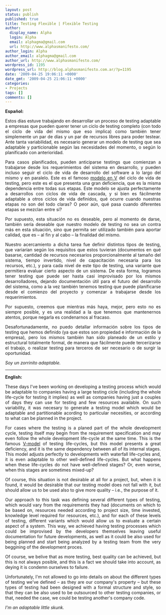 ```yaml
---
layout: post
status: publish
published: true
title: Testing Flexible | Flexible Testing
author:
  display_name: Alpha
  login: Alpha
  email: alphagma@gmail.com
  url: http://www.alphasmanifesto.com/
author_login: Alpha
author_email: alphagma@gmail.com
author_url: http://www.alphasmanifesto.com/
wordpress_id: 1195
wordpress_url: http://blog.alphasmanifesto.com.ar/?p=1195
date: '2009-04-25 19:06:11 +0000'
date_gmt: '2009-04-25 21:06:11 +0000'
categories:
- Projects
tags: []
comments: []
---
```

<div>
<p style="text-align: justify;"><strong>Espa&ntilde;ol:</strong></p>
<p style="text-align: justify;">Estos d&iacute;as estuve trabajando en desarrollar un proceso de testing adaptable a empresas que pueden querer tener un ciclo de testing completo (con todo el ciclo de vida del mismo que eso implica) como tambi&eacute;n tener simplemente un par de d&iacute;as y un par de recursos libres para poder testear. Ante tanta variabilidad, es necesario generar un modelo de testing que sea adaptable y particionable seg&uacute;n las necesidades del momento, o seg&uacute;n lo planificado con anterioridad.</p>
<p style="text-align: justify;">Para casos planificados, pueden anticiparse testings que comienzan a trabajarse desde los requerimientos del sistema en desarrollo, y pueden incluso seguir el ciclo de vida de desarrollo del software a lo largo del mismo y en paralelo. Este es el famoso&nbsp;<a href="http://en.wikipedia.org/wiki/V_model">modelo en V</a> del ciclo de vida de testing, pero este es el que presenta una gran deficiencia, que es la misma dependencia entre todas sus etapas. Este modelo se ajusta perfectamente a desarrollos con ciclos de vida de cascada, y si bien es f&aacute;cilmente adaptable a otros ciclos de vida definidos, qu&eacute; ocurre cuando nuestras etapas no son del todo claras? O peor a&uacute;n, qu&eacute; pasa cuando diferentes etapas se mezclan entre s&iacute;?</p>
<p style="text-align: justify;">Por supuesto, esta situaci&oacute;n no es deseable, pero al momento de darse, tambi&eacute;n ser&iacute;a deseable que nuestro modelo de testing no sea un contra m&aacute;s en esta situaci&oacute;n, sino que permita ser utilizado tambi&eacute;n para aportar calidad, que es &ndash;&nbsp;al fin y al cabo&nbsp;&ndash;&nbsp;la finalidad del mismo.</p>
<p style="text-align: justify;">Nuestro acercamiento a dicha tarea fue definir distintos tipos de testing, que variar&iacute;an seg&uacute;n los requisitos que estos tuvieran (documentos en qu&eacute; basarse, cantidad de recursos necesarios proporcionalmente al tama&ntilde;o del sistema, tiempo invertido, nivel de capacitaci&oacute;n necesaria para los recursos, etc.), y para cada nivel de este tipo de testing, una variante que permitiera evaluar cierto aspecto de un sistema.&nbsp;De esta forma, logramos tener testing que puede ser hasta casi improvisado por los mismos desarrolladores, dejando documentaci&oacute;n &uacute;til para el futuro del desarrollo del sistema, como a la vez tambi&eacute;n tenemos testing que puede planificarse desde el comienzo del proyecto y comenzar a trabajarse desde los requerimientos.</p>
<p style="text-align: justify;">Por supuesto, creemos que mientras m&aacute;s haya, mejor, pero esto no es siempre posible, y es una realidad a la que tenemos que mantenernos atentos, porque negarla es condenarnos al fracaso.</p>
<p style="text-align: justify;">Desafortunadamente, no puedo detallar informaci&oacute;n sobre los tipos de testing que hemos definido (ya que estos son propiedad e informaci&oacute;n de la empresa), pero los mismos tambi&eacute;n han sido planeado de un estilo y estructural totalmente formal, de manera que f&aacute;cilmente puede tercerizarse el trabajo, o realizar testing para terceros de ser necesario o de surgir la oportunidad.</p>
<p style="text-align: justify;"><em>Soy un zorrinito adaptable.</em></p>
<hr style="text-align: justify;" />
<p style="text-align: justify;"><strong>English:</strong></p>
<p style="text-align: justify;">These days I've been working on developing a testing process which would be adaptable to companies having a large testing cicle (including the whole life-cycle for testing it implies) as well as companies having just a couples of days they can use for testing and few resources available. On such variability, it was necesary to generate a testing model which would be adaptable and partitionable acording to particular necesities, or according to what can be planned in the project.</p>
<p style="text-align: justify;">
<p style="text-align: justify;">For cases where the testing is a planed part of the whole development cycle, testing itself may begin from the requirement specification and may even follow the whole development life-cycle at the same time. This is the famous&nbsp;<a href="http://en.wikipedia.org/wiki/V_model">V-model</a> of testing life-cycles, but this model presents a great deficiency, and it is the same dependency between all of its internal stages. This model adjusts perfectly to developments with waterfall life-cycles and, it is even adaptable to other well-defined life-cycles. But what happens when these life-cycles do not have well-defined stages? Or, even worse, when this stages are sometimes mixed-up?</p>
<p style="text-align: justify;">Of course, this situation is not desirable at all for a project, but, when it is found, it would be desirable that our testing model does not fall with it, but should allow us to be used also to give more quality&nbsp;&ndash;&nbsp;i.e., the purpose of it.</p>
<p style="text-align: justify;">Our approach to this task was defining several different types of testing, which would vary from the requirements they had (documents on which to be based on, resources needed according to project size, time invested, knowledge level required for resources, etc.), and for each of these levels of testing, different variants which would allow us to evaluate a certain aspect of a system. This way, we achieved having testing processes which could be improvised by the developers themselves leaving useful documentation for future developments, as well as it could be also used for being planned and start being analyzed by a testing team from the very beggining of the development proces.</p>
<p style="text-align: justify;">Of course, we belive that as more testing, best quality can be achieved, but this is not always posible, and this is a fact we should take into account, as deying it is condemn ourselves to failure.</p>
<p style="text-align: justify;">Unfortunately, I'm not allowed to go into details on about the different types of testing we've defined&nbsp;&ndash; as they are our company's property&nbsp;&ndash; but these types of testing had been designed with a formal structure and style, so that they can be also used to be outsourced to other testing companies, or that, needed the case, we could be testing another's company code.</p>
<p style="text-align: justify;"><em>I'm an adaptable little skunk.</em></p>
</div>
